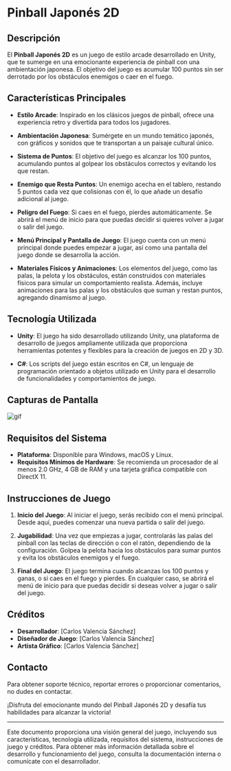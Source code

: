 # Pinball Japonés 2D

## Descripción

El **Pinball Japonés 2D** es un juego de estilo arcade desarrollado en Unity, que te sumerge en una emocionante experiencia de pinball con una ambientación japonesa. El objetivo del juego es acumular 100 puntos sin ser derrotado por los obstáculos enemigos o caer en el fuego.

## Características Principales

- **Estilo Arcade**: Inspirado en los clásicos juegos de pinball, ofrece una experiencia retro y divertida para todos los jugadores.

- **Ambientación Japonesa**: Sumérgete en un mundo temático japonés, con gráficos y sonidos que te transportan a un paisaje cultural único.

- **Sistema de Puntos**: El objetivo del juego es alcanzar los 100 puntos, acumulando puntos al golpear los obstáculos correctos y evitando los que restan.

- **Enemigo que Resta Puntos**: Un enemigo acecha en el tablero, restando 5 puntos cada vez que colisionas con él, lo que añade un desafío adicional al juego.

- **Peligro del Fuego**: Si caes en el fuego, pierdes automáticamente. Se abrirá el menú de inicio para que puedas decidir si quieres volver a jugar o salir del juego.

- **Menú Principal y Pantalla de Juego**: El juego cuenta con un menú principal donde puedes empezar a jugar, así como una pantalla del juego donde se desarrolla la acción.

- **Materiales Físicos y Animaciones**: Los elementos del juego, como las palas, la pelota y los obstáculos, están construidos con materiales físicos para simular un comportamiento realista. Además, incluye animaciones para las palas y los obstáculos que suman y restan puntos, agregando dinamismo al juego.

## Tecnología Utilizada

- **Unity**: El juego ha sido desarrollado utilizando Unity, una plataforma de desarrollo de juegos ampliamente utilizada que proporciona herramientas potentes y flexibles para la creación de juegos en 2D y 3D.

- **C#**: Los scripts del juego están escritos en C#, un lenguaje de programación orientado a objetos utilizado en Unity para el desarrollo de funcionalidades y comportamientos de juego.

## Capturas de Pantalla

![gif](https://github.com/valen28030/Pinball/assets/167770750/55f53470-21ff-4061-9378-4cb5066dff65)

## Requisitos del Sistema

- **Plataforma**: Disponible para Windows, macOS y Linux.
- **Requisitos Mínimos de Hardware**: Se recomienda un procesador de al menos 2.0 GHz, 4 GB de RAM y una tarjeta gráfica compatible con DirectX 11.

## Instrucciones de Juego

1. **Inicio del Juego**: Al iniciar el juego, serás recibido con el menú principal. Desde aquí, puedes comenzar una nueva partida o salir del juego.

2. **Jugabilidad**: Una vez que empiezas a jugar, controlarás las palas del pinball con las teclas de dirección o con el ratón, dependiendo de la configuración. Golpea la pelota hacia los obstáculos para sumar puntos y evita los obstáculos enemigos y el fuego.

3. **Final del Juego**: El juego termina cuando alcanzas los 100 puntos y ganas, o si caes en el fuego y pierdes. En cualquier caso, se abrirá el menú de inicio para que puedas decidir si deseas volver a jugar o salir del juego.

## Créditos

- **Desarrollador**: [Carlos Valencia Sánchez]
- **Diseñador de Juego**: [Carlos Valencia Sánchez]
- **Artista Gráfico**: [Carlos Valencia Sánchez]

## Contacto

Para obtener soporte técnico, reportar errores o proporcionar comentarios, no dudes en contactar.

¡Disfruta del emocionante mundo del Pinball Japonés 2D y desafía tus habilidades para alcanzar la victoria!

---
Este documento proporciona una visión general del juego, incluyendo sus características, tecnología utilizada, requisitos del sistema, instrucciones de juego y créditos. Para obtener más información detallada sobre el desarrollo y funcionamiento del juego, consulta la documentación interna o comunícate con el desarrollador.

